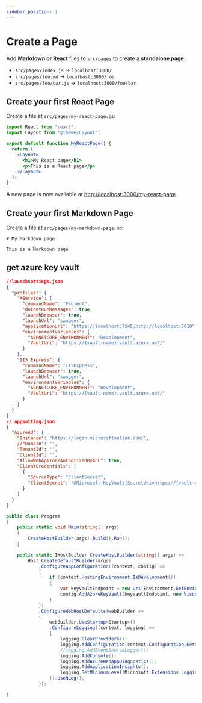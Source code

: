 ```yaml
---
sidebar_position: 1
---
```


# Create a Page

Add **Markdown or React** files to `src/pages` to create a **standalone page**:

- `src/pages/index.js` → `localhost:3000/`
- `src/pages/foo.md` → `localhost:3000/foo`
- `src/pages/foo/bar.js` → `localhost:3000/foo/bar`

## Create your first React Page

Create a file at `src/pages/my-react-page.js`:

```jsx title="src/pages/my-react-page.js"
import React from "react";
import Layout from "@theme/Layout";

export default function MyReactPage() {
  return (
    <Layout>
      <h1>My React page</h1>
      <p>This is a React page</p>
    </Layout>
  );
}
```

A new page is now available at [http://localhost:3000/my-react-page](http://localhost:3000/my-react-page).

## Create your first Markdown Page

Create a file at `src/pages/my-markdown-page.md`:

```mdx title="src/pages/my-markdown-page.md"
# My Markdown page

This is a Markdown page
```

## get azure key vault

```json
//launchsettings.json
{
  "profiles": {
    "XService": {
      "commandName": "Project",
      "dotnetRunMessages": true,
      "launchBrowser": true,
      "launchUrl": "swagger",
      "applicationUrl": "https://localhost:7248;http://localhost:5019",
      "environmentVariables": {
        "ASPNETCORE_ENVIRONMENT": "Development",
        "VaultUri": "https://{vault-name}.vault.azure.net/"
      }
    },
    "IIS Express": {
      "commandName": "IISExpress",
      "launchBrowser": true,
      "launchUrl": "swagger",
      "environmentVariables": {
        "ASPNETCORE_ENVIRONMENT": "Development",
        "VaultUri": "https://{vault-name}.vault.azure.net/"
      }
    }
  }
}
// appsetting.json
{
  "AzureAd": {
    "Instance": "https://login.microsoftonline.com/",
    //"Domain": "",
    "TenantId": "",
    "ClientId": "",
    "AllowWebApiToBeAuthorizedByACL": true,
    "ClientCredentials": [
      {
        "SourceType": "ClientSecret",
        "ClientSecret": "@Microsoft.KeyVault(SecretUri=https://{vault-name}.azure.net/secrets/{secret-name})"
      }
    ]
  }
}
```

```c#
public class Program
{
    public static void Main(string[] args)
    {
        CreateHostBuilder(args).Build().Run();
    }

    public static IHostBuilder CreateHostBuilder(string[] args) =>
        Host.CreateDefaultBuilder(args)
            .ConfigureAppConfiguration((context, config) =>
            {
                if (context.HostingEnvironment.IsDevelopment())
                {
                    var keyVaultEndpoint = new Uri(Environment.GetEnvironmentVariable("VaultUri")); //AzureAd--ClientCredentials--0--ClientSecret on key vault
                    config.AddAzureKeyVault(keyVaultEndpoint, new VisualStudioCredential());
                }
            })
            .ConfigureWebHostDefaults(webBuilder =>
            {
                webBuilder.UseStartup<Startup>()
                .ConfigureLogging((context, logging) =>
                {
                    logging.ClearProviders();
                    logging.AddConfiguration(context.Configuration.GetSection("Logging"));
                    //logging.AddEventSourceLogger();
                    logging.AddConsole();
                    logging.AddAzureWebAppDiagnostics();
                    logging.AddApplicationInsights();
                    logging.SetMinimumLevel(Microsoft.Extensions.Logging.LogLevel.Trace);
                }).UseNLog();
            });

}

```
